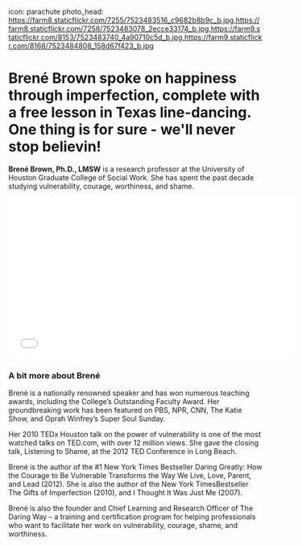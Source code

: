 icon: parachute
photo_head: https://farm8.staticflickr.com/7255/7523483516_c9682b8b9c_b.jpg,https://farm8.staticflickr.com/7258/7523483078_2ecce33174_b.jpg,https://farm9.staticflickr.com/8153/7523483740_4a90710c5d_b.jpg,https://farm9.staticflickr.com/8168/7523484808_158d67f423_b.jpg

# Brené Brown spoke on happiness through imperfection, complete with a free lesson in Texas line-dancing. One thing is for sure - we'll never stop believin!

<div class="zig-zags_blue"></div>

**Brené Brown, Ph.D., LMSW** is a research professor at the University of Houston Graduate College of Social Work. She has spent the past decade studying vulnerability, courage, worthiness, and shame.

<div class="line-canvas"></div>

<iframe src="//player.vimeo.com/video/57080852?byline=0&amp;portrait=0&amp;color=0073ad" width="570" height="321" frameborder="0" webkitallowfullscreen mozallowfullscreen allowfullscreen></iframe>

<div class="line-canvas"></div>

### A bit more about Brené

Brené is a nationally renowned speaker and has won numerous teaching awards, including the College’s Outstanding Faculty Award. Her groundbreaking work has been featured on PBS, NPR, CNN, The Katie Show, and Oprah Winfrey’s Super Soul Sunday. 

Her 2010 TEDx Houston talk on the power of vulnerability is one of the most watched talks on TED.com, with over 12 million views. She gave the closing talk, Listening to Shame,  at the 2012 TED Conference in Long Beach.

Brené is the author of the #1 New York Times Bestseller Daring Greatly: How the Courage to Be Vulnerable Transforms the Way We Live, Love, Parent, and Lead (2012). She is also the author of the New York TimesBestseller The Gifts of Imperfection (2010), and I Thought It Was Just Me (2007).

Brené is also the founder and Chief Learning and Research Officer of The Daring Way – a training and certification program for helping professionals who want to facilitate her work on vulnerability, courage, shame, and worthiness.
